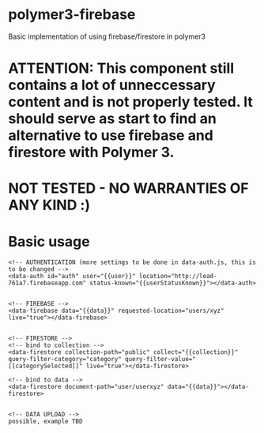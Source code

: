 # polymer3-firebase
Basic implementation of using firebase/firestore in polymer3

# ATTENTION: This component still contains a lot of unneccessary content and is not properly tested. It should serve as start to find an alternative to use firebase and firestore with Polymer 3.

# NOT TESTED - NO WARRANTIES OF ANY KIND :)

# Basic usage
    <!-- AUTHENTICATION (more settings to be done in data-auth.js, this is to be changed -->
    <data-auth id="auth" user="{{user}}" location="http://lead-761a7.firebaseapp.com" status-known="{{userStatusKnown}}"></data-auth>


    <!-- FIREBASE -->
    <data-firebase data="{{data}}" requested-location="users/xyz" live="true"></data-firebase>


    <!-- FIRESTORE -->
    <!-- bind to collection -->
    <data-firestore collection-path="public" collect="{{collection}}" query-filter-category="category" query-filter-value="[[categorySelected]]" live="true"></data-firestore>

    <!-- bind to data -->
    <data-firestore document-path="user/userxyz" data="{{data}}"></data-firestore>


    <!-- DATA UPLOAD -->
    possible, example TBD

